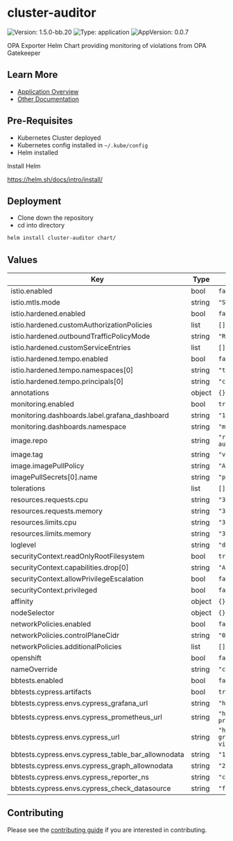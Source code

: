 # cluster-auditor

![Version: 1.5.0-bb.20](https://img.shields.io/badge/Version-1.5.0--bb.20-informational?style=flat-square) ![Type: application](https://img.shields.io/badge/Type-application-informational?style=flat-square) ![AppVersion: 0.0.7](https://img.shields.io/badge/AppVersion-0.0.7-informational?style=flat-square)

OPA Exporter Helm Chart providing monitoring of violations from OPA Gatekeeper

## Learn More
* [Application Overview](docs/overview.md)
* [Other Documentation](docs/)

## Pre-Requisites

* Kubernetes Cluster deployed
* Kubernetes config installed in `~/.kube/config`
* Helm installed

Install Helm

https://helm.sh/docs/intro/install/

## Deployment

* Clone down the repository
* cd into directory
```bash
helm install cluster-auditor chart/
```

## Values

| Key | Type | Default | Description |
|-----|------|---------|-------------|
| istio.enabled | bool | `false` |  |
| istio.mtls.mode | string | `"STRICT"` |  |
| istio.hardened.enabled | bool | `false` |  |
| istio.hardened.customAuthorizationPolicies | list | `[]` |  |
| istio.hardened.outboundTrafficPolicyMode | string | `"REGISTRY_ONLY"` |  |
| istio.hardened.customServiceEntries | list | `[]` |  |
| istio.hardened.tempo.enabled | bool | `false` |  |
| istio.hardened.tempo.namespaces[0] | string | `"tempo"` |  |
| istio.hardened.tempo.principals[0] | string | `"cluster.local/ns/tempo/sa/tempo-tempo"` |  |
| annotations | object | `{}` |  |
| monitoring.enabled | bool | `true` |  |
| monitoring.dashboards.label.grafana_dashboard | string | `"1"` |  |
| monitoring.dashboards.namespace | string | `"monitoring"` |  |
| image.repo | string | `"registry1.dso.mil/ironbank/bigbang/cluster-auditor/opa-exporter"` |  |
| image.tag | string | `"v0.0.7"` |  |
| image.imagePullPolicy | string | `"Always"` |  |
| imagePullSecrets[0].name | string | `"private-registry"` |  |
| tolerations | list | `[]` |  |
| resources.requests.cpu | string | `"300m"` |  |
| resources.requests.memory | string | `"300Mi"` |  |
| resources.limits.cpu | string | `"300m"` |  |
| resources.limits.memory | string | `"300Mi"` |  |
| loglevel | string | `"debug"` |  |
| securityContext.readOnlyRootFilesystem | bool | `true` |  |
| securityContext.capabilities.drop[0] | string | `"ALL"` |  |
| securityContext.allowPrivilegeEscalation | bool | `false` |  |
| securityContext.privileged | bool | `false` |  |
| affinity | object | `{}` |  |
| nodeSelector | object | `{}` |  |
| networkPolicies.enabled | bool | `false` |  |
| networkPolicies.controlPlaneCidr | string | `"0.0.0.0/0"` |  |
| networkPolicies.additionalPolicies | list | `[]` |  |
| openshift | bool | `false` |  |
| nameOverride | string | `"cluster-auditor"` |  |
| bbtests.enabled | bool | `false` |  |
| bbtests.cypress.artifacts | bool | `true` |  |
| bbtests.cypress.envs.cypress_grafana_url | string | `"http://grafana.monitoring.svc.cluster.local"` |  |
| bbtests.cypress.envs.cypress_prometheus_url | string | `"http://monitoring-kube-prometheus-prometheus.monitoring.svc.cluster.local:9090"` |  |
| bbtests.cypress.envs.cypress_url | string | `"http://monitoring-grafana.monitoring.svc.cluster.local/d/YBgRZG6Mz/opa-violations?orgId=1"` |  |
| bbtests.cypress.envs.cypress_table_bar_allownodata | string | `"1"` |  |
| bbtests.cypress.envs.cypress_graph_allownodata | string | `"2"` |  |
| bbtests.cypress.envs.cypress_reporter_ns | string | `"cluster-auditor"` |  |
| bbtests.cypress.envs.cypress_check_datasource | string | `"false"` |  |

## Contributing

Please see the [contributing guide](./CONTRIBUTING.md) if you are interested in contributing.
